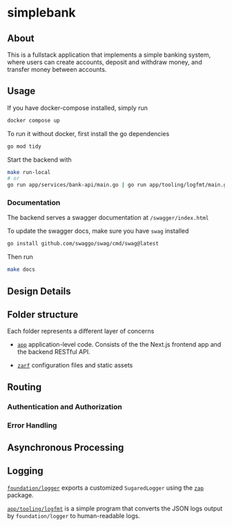 # simplebank


## About

This is a fullstack application that implements a simple banking system,
where users can create accounts, deposit and withdraw money, and
transfer money between accounts.

## Usage

If you have docker-compose installed, simply run

``` bash
docker compose up
```

To run it without docker, first install the go dependencies

``` bash
go mod tidy
```

Start the backend with

``` bash
make run-local
# or
go run app/services/bank-api/main.go | go run app/tooling/logfmt/main.go
```

### Documentation

The backend serves a swagger documentation at `/swagger/index.html`

To update the swagger docs, make sure you have `swag` installed

``` bash
go install github.com/swaggo/swag/cmd/swag@latest
```

Then run

``` bash
make docs
```

## Design Details

## Folder structure

Each folder represents a different layer of concerns

- [`app`](https://github.com/qiushiyan/simplebank/tree/main/app)
  application-level code. Consists of the the Next.js frontend app and
  the backend RESTful API.

- [`zarf`](https://github.com/qiushiyan/simplebank/tree/main/zarf)
  configuration files and static assets

## Routing

### Authentication and Authorization

### Error Handling

## Asynchronous Processing

## Logging

[`foundation/logger`](https://github.com/qiushiyan/simplebank/tree/main/foundation/logger)
exports a customized `SugaredLogger` using the
[`zap`](https://github.com/uber-go/zap) package.

[`app/tooling/logfmt`](https://github.com/qiushiyan/simplebank/tree/main/app/tooling/logfmt)
is a simple program that converts the JSON logs output by
`foundation/logger` to human-readable logs.
